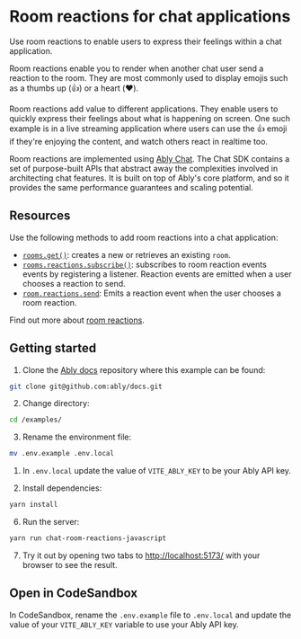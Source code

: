 # Room reactions for chat applications

Use room reactions to enable users to express their feelings within a chat application.

Room reactions enable you to render when another chat user send a reaction to the room. They are most commonly used to display emojis such as a thumbs up (👍) or a heart (❤️).

Room reactions add value to different applications. They enable users to quickly express their feelings about what is happening on screen. One such example is in a live streaming application where users can use the 👍 emoji if they're enjoying the content, and watch others react in realtime too.

Room reactions are implemented using [Ably Chat](/docs/products/chat). The Chat SDK contains a set of purpose-built APIs that abstract away the complexities involved in architecting chat features. It is built on top of Ably's core platform, and so it provides the same performance guarantees and scaling potential.

## Resources

Use the following methods to add room reactions into a chat application:

- [`rooms.get()`](/docs/chat/rooms?lang=javascript#create): creates a new or retrieves an existing `room`.
- [`rooms.reactions.subscribe()`](/docs/chat/rooms/reactions?lang=javascript#subscribe): subscribes to room reaction events events by registering a listener. Reaction events are emitted when a user chooses a reaction to send.
- [`room.reactions.send`](/docs/chat/rooms/reactions?lang=javascript#send): Emits a reaction event when the user chooses a room reaction.

Find out more about [room reactions](/docs/chat/rooms/reactions?lang=javascript).

## Getting started

1. Clone the [Ably docs](https://github.com/ably/docs) repository where this example can be found:

  ```sh
  git clone git@github.com:ably/docs.git
  ```

2. Change directory:

  ```sh
  cd /examples/
  ```

3. Rename the environment file:

  ```sh
  mv .env.example .env.local
  ```

1. In `.env.local` update the value of `VITE_ABLY_KEY` to be your Ably API key.

2. Install dependencies:

  ```sh
  yarn install
  ```

6. Run the server:

  ```sh
  yarn run chat-room-reactions-javascript
  ```

7. Try it out by opening two tabs to [http://localhost:5173/](http://localhost:5173/) with your browser to see the result.

## Open in CodeSandbox

In CodeSandbox, rename the `.env.example` file to `.env.local` and update the value of your `VITE_ABLY_KEY` variable to use your Ably API key.
